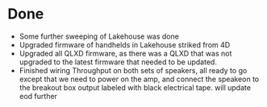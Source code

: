 # Done
- Some further sweeping of Lakehouse was done
- Upgraded firmware of handhelds in Lakehouse striked from 4D
- Upgraded all QLXD firmware, as there was a QLXD that was not upgraded to the latest firmware that needed to be updated.
- Finished wiring Throughput on both sets of speakers, all ready to go except that we need to power on the amp, and connect the speakeon to the breakout box output labeled with black electrical tape. will update eod further
